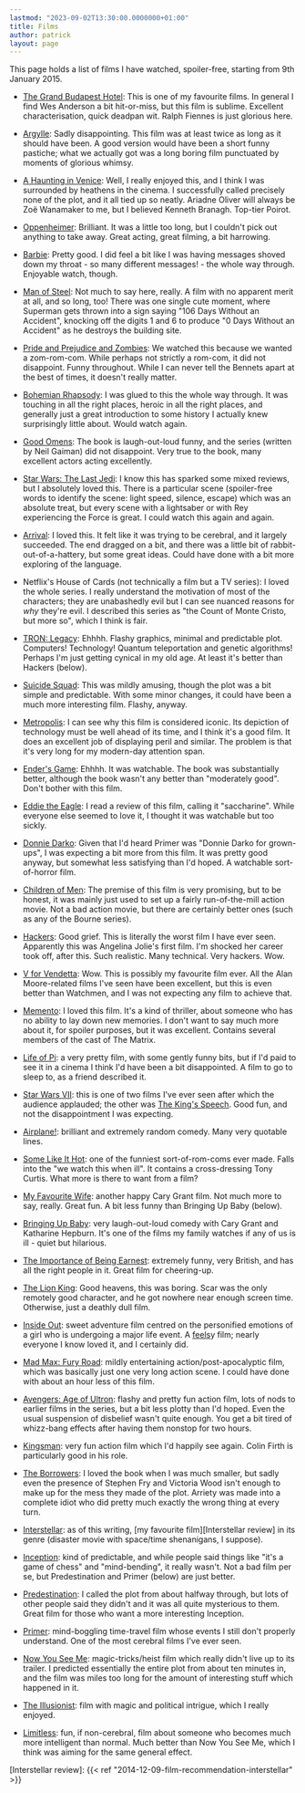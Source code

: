```yaml
---
lastmod: "2023-09-02T13:30:00.0000000+01:00"
title: Films
author: patrick
layout: page
---
```


This page holds a list of films I have watched, spoiler-free, starting from 9th January 2015.

*  [The Grand Budapest Hotel](https://www.imdb.com/title/tt2278388/): This is one of my favourite films. In general I find Wes Anderson a bit hit-or-miss, but this film is sublime. Excellent characterisation, quick deadpan wit. Ralph Fiennes is just glorious here.

*  [Argylle](https://www.imdb.com/title/tt15009428/): Sadly disappointing. This film was at least twice as long as it should have been. A good version would have been a short funny pastiche; what we actually got was a long boring film punctuated by moments of glorious whimsy.

*  [A Haunting in Venice](https://www.imdb.com/title/tt22687790/): Well, I really enjoyed this, and I think I was surrounded by heathens in the cinema. I successfully called precisely none of the plot, and it all tied up so neatly. Ariadne Oliver will always be Zoë Wanamaker to me, but I believed Kenneth Branagh. Top-tier Poirot.

*  [Oppenheimer](https://en.wikipedia.org/wiki/Oppenheimer_(film)): Brilliant. It was a little too long, but I couldn't pick out anything to take away. Great acting, great filming, a bit harrowing.

*  [Barbie](https://en.wikipedia.org/wiki/Barbie_(film)): Pretty good. I did feel a bit like I was having messages shoved down my throat - so many different messages! - the whole way through. Enjoyable watch, though.

*  [Man of Steel]: Not much to say here, really. A film with no apparent merit at all, and so long, too! There was one single cute moment, where Superman gets thrown into a sign saying "106 Days Without an Accident", knocking off the digits 1 and 6 to produce "0 Days Without an Accident" as he destroys the building site.

*  [Pride and Prejudice and Zombies]: We watched this because we wanted a zom-rom-com. While perhaps not strictly a rom-com, it did not disappoint. Funny throughout. While I can never tell the Bennets apart at the best of times, it doesn't really matter.

  * [Bohemian Rhapsody]: I was glued to this the whole way through. It was touching in all the right places, heroic in all the right places, and generally just a great introduction to some history I actually knew surprisingly little about. Would watch again.

  * [Good Omens][Good Omens Wikipedia]: The book is laugh-out-loud funny, and the series (written by Neil Gaiman) did not disappoint. Very true to the book, many excellent actors acting excellently.

  * [Star Wars: The Last Jedi][TLJ]: I know this has sparked some mixed reviews, but I absolutely loved this. There is a particular scene (spoiler-free words to identify the scene: light speed, silence, escape) which was an absolute treat, but every scene with a lightsaber or with Rey experiencing the Force is great. I could watch this again and again.

  * [Arrival][Arrival IMDB]: I loved this. It felt like it was trying to be cerebral, and it largely succeeded. The end dragged on a bit, and there was a little bit of rabbit-out-of-a-hattery, but some great ideas. Could have done with a bit more exploring of the language.

  * Netflix's House of Cards (not technically a film but a TV series): I loved the whole series. I really understand the motivation of most of the characters; they are unabashedly evil but I can see nuanced reasons for *why* they're evil. I described this series as "the Count of Monte Cristo, but more so", which I think is fair.

  * [TRON: Legacy][Tron Legacy IMDB]: Ehhhh. Flashy graphics, minimal and predictable plot. Computers! Technology! Quantum teleportation and genetic algorithms! Perhaps I'm just getting cynical in my old age. At least it's better than Hackers (below).

  * [Suicide Squad][Suicide Squad IMDB]: This was mildly amusing, though the plot was a bit simple and predictable. With some minor changes, it could have been a much more interesting film. Flashy, anyway.

  * [Metropolis][Metropolis IMDB]: I can see why this film is considered iconic. Its depiction of technology must be well ahead of its time, and I think it's a good film. It does an excellent job of displaying peril and similar. The problem is that it's very long for my modern-day attention span.

  * [Ender's Game][Ender's Game IMDB]: Ehhhh. It was watchable. The book was substantially better, although the book wasn't any better than "moderately good". Don't bother with this film.

  * [Eddie the Eagle][Eddie the Eagle IMDB]: I read a review of this film, calling it "saccharine". While everyone else seemed to love it, I thought it was watchable but too sickly.

  * [Donnie Darko][Donnie Darko IMDB]: Given that I'd heard Primer was "Donnie Darko for grown-ups", I was expecting a bit more from this film. It was pretty good anyway, but somewhat less satisfying than I'd hoped. A watchable sort-of-horror film.

  * [Children of Men][Children of Men IMDB]: The premise of this film is very promising, but to be honest, it was mainly just used to set up a fairly run-of-the-mill action movie. Not a bad action movie, but there are certainly better ones (such as any of the Bourne series).

  * [Hackers][Hackers IMDB]: Good grief. This is literally the worst film I have ever seen. Apparently this was Angelina Jolie's first film. I'm shocked her career took off, after this. Such realistic. Many technical. Very hackers. Wow.

  * [V for Vendetta][V IMDB]: Wow. This is possibly my favourite film ever. All the Alan Moore-related films I've seen have been excellent, but this is even better than Watchmen, and I was not expecting any film to achieve that.

  * [Memento][Memento IMDB]: I loved this film. It's a kind of thriller, about someone who has no ability to lay down new memories. I don't want to say much more about it, for spoiler purposes, but it was excellent. Contains several members of the cast of The Matrix.

  * [Life of Pi][Life of Pi IMDB]: a very pretty film, with some gently funny bits, but if I'd paid to see it in a cinema I think I'd have been a bit disappointed. A film to go to sleep to, as a friend described it.

  * [Star Wars VII][Star Wars VII IMDB]: this is one of two films I've ever seen after which the audience applauded; the other was [The King's Speech][King's Speech IMDB]. Good fun, and not the disappointment I was expecting.

*  [Airplane!][Airplane IMDB]: brilliant and extremely random comedy. Many very quotable lines.

*  [Some Like It Hot][SLIH IMDB]: one of the funniest sort-of-rom-coms ever made. Falls into the "we watch this when ill". It contains a cross-dressing Tony Curtis. What more is there to want from a film?

*  [My Favourite Wife][My Favourite Wife IMDB]: another happy Cary Grant film. Not much more to say, really. Great fun. A bit less funny than Bringing Up Baby (below).

*  [Bringing Up Baby][Bringing Up Baby IMDB]: very laugh-out-loud comedy with Cary Grant and Katharine Hepburn. It's one of the films my family watches if any of us is ill - quiet but hilarious.

*  [The Importance of Being Earnest][Earnest IMDB]: extremely funny, very British, and has all the right people in it. Great film for cheering-up.

*  [The Lion King][Lion King IMDB]: Good heavens, this was boring. Scar was the only remotely good character, and he got nowhere near enough screen time. Otherwise, just a deathly dull film.

* [Inside Out][Inside Out IMDB]: sweet adventure film centred on the personified emotions of a girl who is undergoing a major life event. A [feels]y film; nearly everyone I know loved it, and I certainly did.

* [Mad Max: Fury Road][Mad Max IMDB]: mildly entertaining action/post-apocalyptic film, which was basically just one very long action scene. I could have done with about an hour less of this film.

* [Avengers: Age of Ultron][Ultron IMDB]: flashy and pretty fun action film, lots of nods to earlier films in the series, but a bit less plotty than I'd hoped. Even the usual suspension of disbelief wasn't quite enough. You get a bit tired of whizz-bang effects after having them nonstop for two hours.

* [Kingsman][Kingsman IMDB]: very fun action film which I'd happily see again. Colin Firth is particularly good in his role.

*  [The Borrowers][Borrowers IMDB]: I loved the book when I was much smaller, but sadly even the presence of Stephen Fry and Victoria Wood isn't enough to make up for the mess they made of the plot. Arriety was made into a complete idiot who did pretty much exactly the wrong thing at every turn.

*  [Interstellar][Interstellar IMDB]: as of this writing, [my favourite film][Interstellar review] in its genre (disaster movie with space/time shenanigans, I suppose).

*  [Inception][Inception IMDB]: kind of predictable, and while people said things like "it's a game of chess" and "mind-bending", it really wasn't. Not a bad film per se, but Predestination and Primer (below) are just better.

*  [Predestination][Predestination IMDB]: I called the plot from about halfway through, but lots of other people said they didn't and it was all quite mysterious to them. Great film for those who want a more interesting Inception.

*  [Primer][Primer IMDB]: mind-boggling time-travel film whose events I still don't properly understand. One of the most cerebral films I've ever seen.

*  [Now You See Me][NYSM IMDB]: magic-tricks/heist film which really didn't live up to its trailer. I predicted essentially the entire plot from about ten minutes in, and the film was miles too long for the amount of interesting stuff which happened in it.

*  [The Illusionist][Illusionist IMDB]: film with magic and political intrigue, which I really enjoyed.

*  [Limitless][Limitless IMDB]: fun, if non-cerebral, film about someone who becomes much more intelligent than normal. Much better than Now You See Me, which I think was aiming for the same general effect.

[Tron Legacy IMDB]: https://www.imdb.com/title/tt1104001
[Metropolis IMDB]: https://www.imdb.com/title/tt0017136
[Suicide Squad IMDB]: https://www.imdb.com/title/tt1386697/
[Hackers IMDB]: https://www.imdb.com/title/tt0113243/
[V IMDB]: https://www.imdb.com/title/tt0434409/
[Memento IMDB]: https://www.imdb.com/title/tt0209144/
[Interstellar IMDB]: https://www.imdb.com/title/tt0816692/
[Predestination IMDB]: https://www.imdb.com/title/tt2397535/
[Primer IMDB]: https://www.imdb.com/title/tt0390384
[Inception IMDB]: https://www.imdb.com/title/tt1375666/
[NYSM IMDB]: https://www.imdb.com/title/tt1670345/
[Illusionist IMDB]: https://www.imdb.com/title/tt0443543/
[Limitless IMDB]: https://www.imdb.com/title/tt1219289/
[Borrowers IMDB]: https://www.imdb.com/title/tt1975269/
[Kingsman IMDB]: https://www.imdb.com/title/tt2802144/
[Ultron IMDB]: https://www.imdb.com/title/tt2395427/
[Inside Out IMDB]: https://www.imdb.com/title/tt2096673/
[Mad Max IMDB]: https://www.imdb.com/title/tt1392190/
[Lion King IMDB]: https://www.imdb.com/title/tt0110357
[Earnest IMDB]: https://www.imdb.com/title/tt0278500
[Bringing Up Baby IMDB]: https://www.imdb.com/title/tt0029947/
[My Favourite Wife IMDB]: https://www.imdb.com/title/tt0029284/
[SLIH IMDB]: https://www.imdb.com/title/tt0053291/
[Airplane IMDB]: https://www.imdb.com/title/tt0080339/
[Star Wars VII IMDB]: https://www.imdb.com/title/tt2488496/
[King's Speech IMDB]: https://www.imdb.com/title/tt1504320
[Life of Pi IMDB]: https://www.imdb.com/title/tt0454876/
[Donnie Darko IMDB]: https://www.imdb.com/title/tt0246578
[Children of Men IMDB]: https://www.imdb.com/title/tt0206634
[Eddie the Eagle IMDB]: https://www.imdb.com/title/tt1083452
[Ender's Game IMDB]: https://www.imdb.com/title/tt1731141/
[Arrival IMDB]: https://www.imdb.com/title/tt2543164/
[TLJ]: https://www.imdb.com/title/tt2527336/
[Good Omens Wikipedia]: https://en.wikipedia.org/wiki/Good_Omens_(TV_series)
[Bohemian Rhapsody]: https://en.wikipedia.org/wiki/Bohemian_Rhapsody_(film)
[Pride and Prejudice and Zombies]: https://www.imdb.com/title/tt1374989/
[Man of Steel]: https://www.imdb.com/title/tt0770828/

[Interstellar review]: {{< ref "2014-12-09-film-recommendation-interstellar" >}}

[feels]: https://knowyourmeme.com/memes/feels
